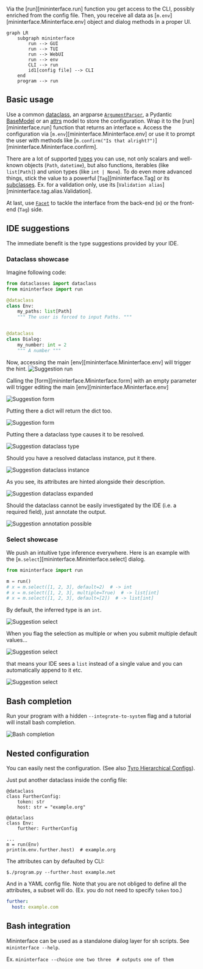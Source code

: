 Via the [run][mininterface.run] function you get access to the CLI, possibly enriched from the config file. Then, you receive all data as [`m.env`][mininterface.Mininterface.env] object and dialog methods in a proper UI.

```mermaid
graph LR
    subgraph mininterface
        run --> GUI
        run --> TUI
        run --> WebUI
        run --> env
        CLI --> run
        id1[config file] --> CLI
    end
    program --> run
```

## Basic usage
Use a common [dataclass](https://docs.python.org/3/library/dataclasses.html#dataclasses.dataclass), an argparse [`ArgumentParser`](https://docs.python.org/3/library/argparse.html#argparse.ArgumentParser), a Pydantic [BaseModel](https://brentyi.github.io/tyro/examples/04_additional/08_pydantic/) or an [attrs](https://brentyi.github.io/tyro/examples/04_additional/09_attrs/) model to store the configuration. Wrap it to the [run][mininterface.run] function that returns an interface `m`. Access the configuration via [`m.env`][mininterface.Mininterface.env] or use it to prompt the user with methods like [`m.confirm("Is that alright?")`][mininterface.Mininterface.confirm].

There are a lot of supported [types](Supported-types.md) you can use, not only scalars and well-known objects (`Path`, `datetime`), but also functions, iterables (like `list[Path]`) and union types (like `int | None`). To do even more advanced things, stick the value to a powerful [`Tag`][mininterface.Tag] or its [subclasses](Supported-types.md#additional). Ex. for a validation only, use its [`Validation alias`][mininterface.tag.alias.Validation].

At last, use [`Facet`](Facet.md) to tackle the interface from the back-end (`m`) or the front-end (`Tag`) side.

## IDE suggestions

The immediate benefit is the type suggestions provided by your IDE.

### Dataclass showcase

Imagine following code:

```python
from dataclasses import dataclass
from mininterface import run

@dataclass
class Env:
    my_paths: list[Path]
    """ The user is forced to input Paths. """


@dataclass
class Dialog:
    my_number: int = 2
    """ A number """
```

Now, accessing the main [env][mininterface.Mininterface.env] will trigger the hint.
![Suggestion run](asset/suggestion_run.avif)

Calling the [form][mininterface.Mininterface.form] with an empty parameter will trigger editing the main [env][mininterface.Mininterface.env]

![Suggestion form](asset/suggestion_form_env.avif)

Putting there a dict will return the dict too.

![Suggestion form](asset/suggestion_dict.avif)

Putting there a dataclass type causes it to be resolved.

![Suggestion dataclass type](asset/suggestion_dataclass_type.avif)

Should you have a resolved dataclass instance, put it there.

![Suggestion dataclass instance](asset/suggestion_dataclass_instance.avif)

As you see, its attributes are hinted alongside their description.

![Suggestion dataclass expanded](asset/suggestion_dataclass_expanded.avif)


Should the dataclass cannot be easily investigated by the IDE (i.e. a required field), just annotate the output.

![Suggestion annotation possible](asset/suggestion_dataclass_annotated.avif)

### Select showcase

We push an intuitive type inference everywhere. Here is an example with the [`m.select`][mininterface.Mininterface.select] dialog.

```python
from mininterface import run

m = run()
# x = m.select([1, 2, 3], default=2)  # -> int
# x = m.select([1, 2, 3], multiple=True)  # -> list[int]
# x = m.select([1, 2, 3], default=[2])  # -> list[int]
```

By default, the inferred type is an `int`.

![Suggestion select](asset/suggestion_select1.avif)

When you flag the selection as multiple or when you submit multiple default values...

![Suggestion select](asset/suggestion_select2.avif)

that means your IDE sees a `list` instead of a single value and you can automatically append to it etc.

![Suggestion select](asset/suggestion_select3.avif)



## Bash completion

Run your program with a hidden `--integrate-to-system` flag and a tutorial will install bash completion.

![Bash completion](asset/bash_completion_tutorial.avif)

## Nested configuration
You can easily nest the configuration. (See also [Tyro Hierarchical Configs](https://brentyi.github.io/tyro/examples/02_nesting/01_nesting/)).

Just put another dataclass inside the config file:

```python3
@dataclass
class FurtherConfig:
    token: str
    host: str = "example.org"

@dataclass
class Env:
    further: FurtherConfig

...
m = run(Env)
print(m.env.further.host)  # example.org
```

The attributes can by defaulted by CLI:

```
$./program.py --further.host example.net
```

And in a YAML config file. Note that you are not obliged to define all the attributes, a subset will do.
(Ex. you do not need to specify `token` too.)

```yaml
further:
  host: example.com
```

## Bash integration

Mininterface can be used as a standalone dialog layer for sh scripts. See `mininterface --help`.

Ex. `mininterface --choice one two three  # outputs one of them`